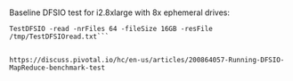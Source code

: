 #
Baseline DFSIO test for i2.8xlarge with 8x ephemeral drives:


```TestDFSIO -write -nrFiles 64 -fileSize 16GB -resFile /tmp/TestDFSIOwrite.txt
TestDFSIO -read -nrFiles 64 -fileSize 16GB -resFile /tmp/TestDFSIOread.txt```


https://discuss.pivotal.io/hc/en-us/articles/200864057-Running-DFSIO-MapReduce-benchmark-test
